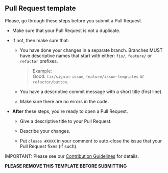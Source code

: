 ## Pull Request template

Please, go through these steps before you submit a Pull Request.

- Make sure that your Pull Request is not a duplicate.

- If not, then make sure that:

  - You have done your changes in a separate branch.
    Branches MUST have descriptive names that start with either:
    `fix/`, `feature/` or `refactor` prefixes.

    > Example:<br>
    > Good: `fix/signin-issue`, `feature/issue-templates` or `refactor/button`.

  - You have a descriptive commit message with a short title (first line).

  - Make sure there are no errors in the code.

- **After** these steps, you're ready to open a Pull Request.

  - Give a descriptive title to your Pull Request.

  - Describe your changes.

  - Put `closes #XXXX` in your comment to auto-close
    the issue that your Pull Request fixes (if such).

IMPORTANT: Please see our
[Contribution Guidelines](../CONTRIBUTING.md) for details.

**PLEASE REMOVE THIS TEMPLATE BEFORE SUBMITTING**
